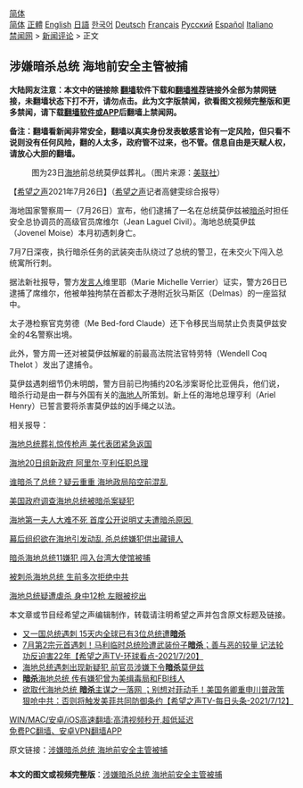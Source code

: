  <!-- 面包屑导航 --> <div class="breadcrumb"><!-- GTranslate: https://gtranslate.io/ -->  <div class="switcher notranslate">  <div class="selected">  <a href="#" onclick="return false;"> 简体</a>  </div>  <div class="option">  <a href="https://www.bannedbook.org" onclick="doGTranslate('zh-CN|zh-CN');jQuery('div.switcher div.selected a').html(jQuery(this).html());return false;" title="简体中文" class="nturl selected"> 简体</a>  <a href="https://www.bannedbook.org/zh-tw/" onclick="doGTranslate('zh-CN|zh-TW');jQuery('div.switcher div.selected a').html(jQuery(this).html());return false;" title="繁體中文" class="nturl"> 正體</a>  <a href="https://www.bannedbook.org/en/" onclick="doGTranslate('zh-CN|en');jQuery('div.switcher div.selected a').html(jQuery(this).html());return false;" title="English" class="nturl"> English</a>  <a href="https://www.bannedbook.org/ja/" onclick="doGTranslate('zh-CN|ja');jQuery('div.switcher div.selected a').html(jQuery(this).html());return false;" title="日本語" class="nturl"> 日語</a>  <a href="https://www.bannedbook.org/ko/" onclick="doGTranslate('zh-CN|ko');jQuery('div.switcher div.selected a').html(jQuery(this).html());return false;" title="한국어" class="nturl"> 한국어</a>  <a href="https://www.bannedbook.org/de/" onclick="doGTranslate('zh-CN|de');jQuery('div.switcher div.selected a').html(jQuery(this).html());return false;" title="Deutsch" class="nturl"> Deutsch</a>  <a href="https://www.bannedbook.org/fr/" onclick="doGTranslate('zh-CN|fr');jQuery('div.switcher div.selected a').html(jQuery(this).html());return false;" title="Français" class="nturl"> Français</a>  <a href="https://www.bannedbook.org/ru/" onclick="doGTranslate('zh-CN|ru');jQuery('div.switcher div.selected a').html(jQuery(this).html());return false;" title="Русский" class="nturl"> Русский</a>  <a href="https://www.bannedbook.org/es/" onclick="doGTranslate('zh-CN|es');jQuery('div.switcher div.selected a').html(jQuery(this).html());return false;" title="Español" class="nturl"> Español</a>  <a href="https://www.bannedbook.org/it/" onclick="doGTranslate('zh-CN|it');jQuery('div.switcher div.selected a').html(jQuery(this).html());return false;" title="Italiano" class="nturl"> Italiano</a>  </div>  </div>      <div class='breadcrumb-sub'><!-- Breadcrumb NavXT 6.3.0 --> <a href="https://www.bannedbook.org/" class="home">禁闻网</a> &gt; <a href="https://www.bannedbook.org/bnews/comments/" class="category">新闻评论</a> &gt; 正文</div></div><h2>涉嫌暗杀总统 海地前安全主管被捕</h2> <p class="notice"><b>大陆网友注意：本文中的链接除 <a href="https://github.com/bannedbook/fanqiang" >翻墙</a>软件下载和<a href="https://github.com/killgcd/justmysocks/blob/master/README.md">翻墙推荐</a>链接外全部为禁网链接，未翻墙状态下打不开，请勿点击。此为文字版禁闻，欲看图文视频完整版和更多禁闻，请下载<a href="https://github.com/bannedbook/fanqiang">翻墙软件或APP</a>后翻墙上禁闻网。</p><p>备注：翻墙看新闻非常安全，翻墙以真实身份发表敏感言论有一定风险，但只看不说则没有任何风险，翻的人太多，政府管不过来，也不管。信息自由是天赋人权，请放心大胆的翻墙。</b></p>  <div class="entry"> <figure><figcaption>图为23日<a href="https://www.bannedbook.org/bnews/tag/%e6%b5%b7%e5%9c%b0/" class="st_tag internal_tag" rel="tag" title="标签 海地 下的日志">海地</a>前总统莫伊兹葬礼。（图片来源：<a href="https://www.bannedbook.org/bnews/tag/%E7%BE%8E%E8%81%94%E7%A4%BE/" class="st_tag internal_tag" rel="tag" title="标签 美联社 下的日志">美联社</a>）</figcaption></figure> <p>【<span class='wp_keywordlink_affiliate'><a href="https://www.soundofhope.org" title="希望之声" target="_blank">希望之声</a></span>2021年7月26日】（<a href="https://www.bannedbook.org/bnews/tag/%e5%b8%8c%e6%9c%9b%e4%b9%8b%e5%a3%b0/" class="st_tag internal_tag" rel="tag" title="标签 希望之声 下的日志">希望之声</a>记者高健雯综合报导）</p> <p>海地国家警察周一（7月26日）宣布，他们逮捕了一名在总统莫伊兹被<a href="https://www.bannedbook.org/bnews/tag/%e6%9a%97%e6%9d%80/" class="st_tag internal_tag" rel="tag" title="标签 暗杀 下的日志">暗杀</a>时担任安全总协调员的高级官员席维尔（Jean Laguel Civil）。海地总统莫伊兹（Jovenel Moise）本月初遇刺身亡。</p> <p>7月7日深夜，执行暗杀任务的武装突击队绕过了总统的警卫，在未交火下闯入总统寓所行刺。</p> <p>据法新社报导，警方<a href="https://www.bannedbook.org/bnews/tag/%E5%8F%91%E8%A8%80%E4%BA%BA/" class="st_tag internal_tag" rel="tag" title="标签 发言人 下的日志">发言人</a>维里耶（Marie Michelle Verrier）证实，警方26日已逮捕了席维尔，他被单独拘禁在首都太子港附近狄马斯区（Delmas）的一座监狱中。</p> <p>太子港检察官克劳德（Me Bed-ford Claude）还下令移民当局禁止负责莫伊兹安全的4名警察出境。</p>  <p>此外，警方周一还对被莫伊兹解雇的前最高法院法官特劳特（Wendell Coq Thelot ）发出了逮捕令。</p> <p>莫伊兹遇刺细节仍未明朗，警方目前已拘捕约20名涉案哥伦比亚佣兵，他们说，暗杀行动是由一群与外国有关的<a href="https://www.bannedbook.org/bnews/tag/%E6%B5%B7%E5%9C%B0%E4%BA%BA/" class="st_tag internal_tag" rel="tag" title="标签 海地人 下的日志">海地人</a>所策划。新上任的海地总理亨利（Ariel Henry）已誓言要将杀害莫伊兹的凶手绳之以法。</p> <p>相关报导：</p> <p><a href="https://www.soundofhope.org/post/528746?lang=b5">海地总统葬礼惊传枪声 美代表团紧急返国</a></p> <p><a href="https://www.soundofhope.org/post/527162">海地20日组新政府 阿里尔·亨利任职总理</a></p>  <p><a href="https://www.soundofhope.org/post/524708?lang=b5">谁暗杀了总统？疑云重重 海地政局陷空前混乱</a></p> <p><a href="https://www.soundofhope.org/post/524339?lang=b5">美国政府调查海地总统被暗杀案疑犯</a> </p> <p><a href="https://www.soundofhope.org/post/524450?lang=b5">海地第一夫人大难不死 首度公开说明丈夫遭暗杀原因 </a></p> <p><a href="https://www.soundofhope.org/post/524177?lang=b5">幕后组织欲在海地引发动乱 杀总统嫌犯供出藏镜人</a></p> <p><a href="https://www.soundofhope.org/post/523877?lang=b5">暗杀海地总统11嫌犯 闯入台湾大使馆被捕</a></p>  <p><a href="https://www.soundofhope.org/post/523787">被刺杀海地总统 生前多次拒绝中共</a></p> <p><a href="https://www.soundofhope.org/post/523595">海地总统疑遭虐杀 身中12枪 左眼被挖出</a></p> <p>本文章或节目经希望之声编辑制作，转载请注明希望之声并包含原文标题及链接。 </p> <ul class='op-related-articles' title='相关阅读'> <li><a href='https://www.bannedbook.org/bnews/baitai/20210724/1593324.html' target='_blank'>又一国总统遇刺 15天内全球已有3位总统遭<b>暗杀</b></a></li> <li><a href='https://www.bannedbook.org/bnews/comments/20210721/1591268.html' target='_blank'>7月第2宗元首遇刺！马利临时总统险遭武装份子<b>暗杀</b>；善与恶的较量 记法轮功反迫害22年【希望之声TV-环球看点-2021/7/20】</a></li> <li><a href='https://www.bannedbook.org/bnews/comments/20210717/1588958.html' target='_blank'>海地总统遇刺出现新疑犯 前官员涉嫌下令<b>暗杀</b>莫伊兹</a></li> <li><a href='https://www.bannedbook.org/bnews/worldnews/20210714/1586564.html' target='_blank'><b>暗杀</b>海地总统 传有嫌犯曾为美缉毒局和FBI线人</a></li> <li><a href='https://www.bannedbook.org/bnews/comments/20210713/1585912.html' target='_blank'>欲取代海地总统 <b>暗杀</b>主谋之一落网 ；别想对菲动手！美国务卿重申川普政策狠呛中共：否则将触发美菲共同防御条约【希望之声TV-每日头条-2021/7/12】</a></li> </ul> <p class="texttj"> <a href="https://github.com/bannedbook/fanqiang/wiki/V2ray%E6%9C%BA%E5%9C%BA" target="_blank">WIN/MAC/安卓/iOS高速翻墙:高清视频秒开,超低延迟</a><br/> <a href="https://github.com/bannedbook/fanqiang/wiki/%E7%A6%81%E9%97%BB%E7%BD%91%E5%AE%89%E5%8D%93%E7%BF%BB%E5%A2%99%E6%96%B0%E9%97%BBAPP" target="_blank">免费PC翻墙、安卓VPN翻墙APP</a></p><p>原文链接：<a class="src_link"  href="https://www.soundofhope.org/post/529592" target="_blank">涉嫌暗杀总统 海地前安全主管被捕</a></p> <a name='sharetosocial'></a>  <div style="margin-bottom:5px;padding-bottom:5px;clear:both"> <div id="archive-pix-1" class="banner-ads"> <!-- AuctionX Display platform tag START --> <div id="26318x728x90x621x_ADSLOT2" clicktrack="%%CLICK_URL_ESC%%"></div> <!-- AuctionX Display platform tag END --> </div> <div id="archive-pix-2" class="banner-ads"> <!-- AuctionX Display platform tag START --> <div id="26315x300x250x621x_ADSLOT2" clicktrack="%%CLICK_URL_ESC%%"></div> <!-- AuctionX Display platform tag END --> </div> </div>  <div id="archive-pix-1" class="banner-ads"> <!-- AuctionX Display platform tag START --> <div id="26318x728x90x621x_ADSLOT3" clicktrack="%%CLICK_URL_ESC%%"></div> <!-- AuctionX Display platform tag END --> </div> <div><b>本文的图文或视频完整版</b>：<a href='https://www.bannedbook.org/bnews/comments/20210727/1595047.html'>涉嫌暗杀总统 海地前安全主管被捕</a></div>  </div><!--END ENTRY--> 